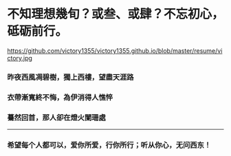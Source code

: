 # 不知理想幾旬？或叁、或肆？不忘初心，砥砺前行。

https://github.com/victory1355/victory1355.github.io/blob/master/resume/victory.jpg


### 昨夜西風凋碧樹，獨上西樓，望盡天涯路

### 衣帶漸寬終不悔，為伊消得人憔悴   

###  驀然回首，那人卻在燈火闌珊處

------------------------------
### 希望每个人都可以，爱你所爱，行你所行；听从你心，无问西东！

